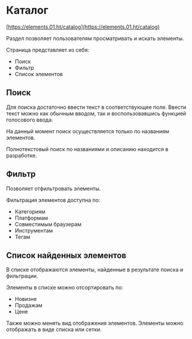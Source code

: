 # Каталог

[https://elements.01.ht/catalog](https://elements.01.ht/catalog)

Раздел позволяет пользователям просматривать и искать элементы.

Страница представляет из себя:

* Поиск
* Фильтр
* Список элементов

## Поиск

Для поиска достаточно ввести текст в соответствующее поле. Ввести текст можно как обычным вводом, так и воспользовавшись функцией голосового ввода.

На данный момент поиск осуществляется только по названиям элементов.

Полнотекстовый поиск по названиями и описанию находится в разработке.


## Фильтр

Позволяет отфильтровать элементы. 

Фильтрация элементов доступна по:

* Категориям
* Платформам
* Совместимым браузерам
* Инструментам
* Тегам



## Список найденных элементов

В списке отображаются элементы, найденные в результате поиска и фильтрации.

Элементы в списке можно отсортировать по:

* Новизне
* Продажам
* Цене

Также можно менять вид отображения элементов. Элементы можно отображать в виде списка или сетки.
